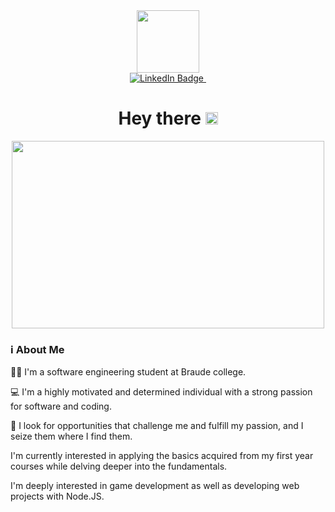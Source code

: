 <div id="header" align="center">
  <img src="https://media.giphy.com/media/M9gbBd9nbDrOTu1Mqx/giphy.gif" width="100"/>
</div>

<div id="badges" align="center">
  <a href="https://www.linkedin.com/in/eyal-maklada-71a562226/">
    <img src="https://img.shields.io/badge/LinkedIn-blue?style=for-the-badge&logo=linkedin&logoColor=white" alt="LinkedIn Badge"/>
  </a>
  <img src="https://komarev.com/ghpvc/?username=EyalMK&style=flat-square&color=blue" alt=""/>
 </div>

<h1 align="center">
  Hey there
  <img src="https://media.giphy.com/media/hvRJCLFzcasrR4ia7z/giphy.gif" width="20px"/>
</h1>

<div align="center">
  <img src="https://media.giphy.com/media/765ccrAiB0g9z6EApL/giphy.gif" width="500" height="300"/>
</div>

### :information_source: About Me

:man_student: I'm a software engineering student at Braude college.

:computer: I'm a highly motivated and determined individual with a strong passion for software and coding.

:thought_balloon: I look for opportunities that challenge me and fulfill my passion, and I seize them where I find them.

I'm currently interested in applying the basics acquired from my first year courses while delving deeper into the fundamentals.

I'm deeply interested in game development as well as developing web projects with Node.JS.
